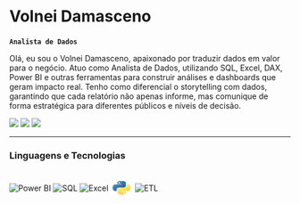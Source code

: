 #  Volnei Damasceno

**`Analista de Dados`**

Olá, eu sou o Volnei Damasceno, apaixonado por traduzir dados em valor para o negócio.
Atuo como Analista de Dados, utilizando SQL, Excel, DAX,  Power BI e outras ferramentas para construir análises e dashboards que geram impacto real. Tenho como diferencial o storytelling com dados, garantindo que cada relatório não apenas informe, mas comunique de forma estratégica para diferentes públicos e níveis de decisão.

<div> 
  <a href="https://instagram.com/o.volneijr" target="_blank"><img src="https://img.shields.io/badge/-Instagram-%23E4405F?style=for-the-badge&logo=instagram&logoColor=white" target="_blank"></a>
  <a href = "mailto:v.damasceno@live.com"><img src="https://img.shields.io/badge/-Gmail-%23333?style=for-the-badge&logo=gmail&logoColor=white" target="_blank"></a>
  <a href="https://www.linkedin.com/in/vdamasceno" target="_blank"><img src="https://img.shields.io/badge/-LinkedIn-%230077B5?style=for-the-badge&logo=linkedin&logoColor=white" target="_blank"></a> 
  
</div>

---

###  Linguagens e Tecnologias

<div style="display: inline_block"><br>
  <img align="center" alt="Power BI" height="30" width="40" src="https://img.icons8.com/?size=100&id=3sGOUDo9nJ4k&format=png&color=000000">
  <img align="center" alt="SQL" height="30" width="40" src="https://img.icons8.com/?size=100&id=QSjnrUKYMnxO&format=png&color=000000">
  <img align="center" alt="Excel" height="30" width="40" src="https://img.icons8.com/?size=100&id=117561&format=png&color=000000">
  <img align="center" alt="Python" height="30" width="40" src="https://raw.githubusercontent.com/devicons/devicon/master/icons/python/python-original.svg">
  <img align="center" alt="ETL" height="30" width="40" src="https://img.icons8.com/?size=100&id=X10esLaMcBb3&format=png&color=33AFF0">
  
</div>
